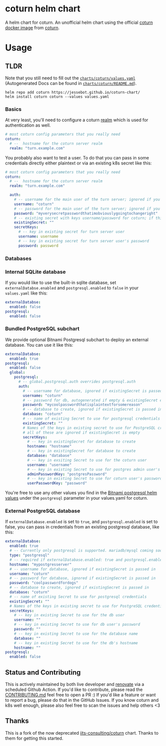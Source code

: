 # coturn helm chart
A helm chart for coturn. An unofficial helm chart using the official [coturn docker image](https://hub.docker.com/r/coturn/coturn) from [coturn](https://github.com/coturn/coturn).

# Usage

## TLDR 
Note that you still need to fill out the [`charts/coturn/values.yaml`](./charts/coturn/values.yaml) (Autogenerated Docs can be found in [`charts/coturn/README.md`](./charts/coturn/README.md)).

```console
helm repo add coturn https://jessebot.github.io/coturn-chart/
helm install coturn coturn --values values.yaml
```

### Basics
At very least, you'll need to configure a coturn [realm](https://github.com/coturn/coturn/blob/d7db17f048675f46fc2b30827813eeaf0c822fb2/examples/etc/turnserver.conf#L349-L358) which is used for authentication as well.

```yaml
# most coturn config parameters that you really need
coturn:
  # --  hostname for the coturn server realm
  realm: "turn.example.com"
```

You probably also want to test a user. To do that you can pass in some credentials directly either plaintext or via an existing k8s secret like this:

```yaml
# most coturn config parameters that you really need
coturn:
  # --  hostname for the coturn server realm
  realm: "turn.example.com"

  auth:
    # -- username for the main user of the turn server; ignored if you existingSecret is not ""
    username: "coturn"
    # -- password for the main user of the turn server; ignored if you existingSecret is not ""
    password: "myverysecretpasswordthatimobviouslygoingtochangeright"
    # -- existing secret with keys username/password for coturn; if this is not "" then we will ignore coturn.auth.username/password
    existingSecret: ""
    secretKeys:
      # -- key in existing secret for turn server user
      username: username
      # -- key in existing secret for turn server user's password
      password: password
```

### Databases

### Internal SQLite database
If you would like to use the built-in sqlite database, set `externalDatabse.enabled` and `postgresql.enabled` to `false` in your `values.yaml` like this:
```yaml
externalDatabse:
  enabled: false
postgresql:
  enabled: false
```

### Bundled PostgreSQL subchart
We provide optional Bitnami Postgresql subchart to deploy an external database. You can use it like this:

```yaml
externalDatabse:
  enabled: true
postgresql:
  enabled: false
  global:
    postgresql:
      # -- global.postgresql.auth overrides postgresql.auth
      auth:
        # -- username for database, ignored if existingSecret is passed in
        username: "coturn"
        # -- password for db, autogenerated if empty & existingSecret empty
        password: "mycoolpasswordthatisplaintextforsomereason"
        # -- database to create, ignored if existingSecret is passed in
        database: "coturn"
        # -- name of existing Secret to use for postgresql credentials
        existingSecret: ""
        # Names of the keys in existing secret to use for PostgreSQL credentials
        # all of these are ignored if existingSecret is empty
        secretKeys:
          # -- key in existingSecret for database to create
          hostname: "hostname"
          # -- key in existingSecret for database to create
          database: "database"
          # -- key in exsiting Secret to use for the coturn user
          username: "username"
          # -- key in existing Secret to use for postgres admin user's password
          adminPasswordKey: "postgresPassword"
          # -- key in existing Secret to use for coturn user's password
          userPasswordKey: "password"
```
You're free to use any other values you find in the [Bitnami postgresql helm values](https://github.com/bitnami/charts/tree/main/bitnami/postgresql) under the `postgresql` parameter in your values.yaml for coturn.

### External PostgreSQL database
If `externalDatabase.enabled` is set to `true`, and `postgresql.enabled` is set to false, you can pass in credentials from an existing postgresql database, like this:

```yaml
externalDatabse:
  enabled: true
  # -- Currently only postgresql is supported. mariadb/mysql coming soon
  type: "postgresql"
  # -- required if externalDatabase.enabled: true and postgresql.enabled: false
  hostname: "mypostgresserver"
  # -- username for database, ignored if existingSecret is passed in
  username: "coturn"
  # -- password for database, ignored if existingSecret is passed in
  password: "coolpasswordfordogs"
  # -- database to create, ignored if existingSecret is passed in
  database: "coturn"
  # -- name of existing Secret to use for postgresql credentials
  existingSecret: ""
  # Names of the keys in existing secret to use for PostgreSQL credentials
  secretKeys:
    # -- key in existing Secret to use for the db user
    username: ""
    # -- key in existing Secret to use for db user's password
    password: ""
    # -- key in existing Secret to use for the database name
    database: ""
    # -- key in existing Secret to use for the db's hostname
    hostname: ""
postgresql:
  enabled: false
```

## Status and Contributing
This is actively maintained by both live developer and [renovate](https://github.com/renovatebot/github-action) via a scheduled Github Action. If you'd like to contribute, please read the [CONTRIBUTING.md](./CONTRIBUTING.md) feel free to open a PR :) If you'd like a feature or want to report a bug, please do that in the GitHub Issues. If you know coturn and k8s well enough, please also feel free to scan the issues and help others <3

## Thanks
This is a fork of the now deprecated [iits-consulting/coturn](https://github.com/iits-consulting/coturn-chart) chart. Thanks to them for getting this started.
